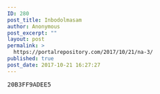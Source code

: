 ```yaml
---
ID: 280
post_title: Inbodolmasam
author: Anonymous
post_excerpt: ""
layout: post
permalink: >
  https://portalrepository.com/2017/10/21/na-3/
published: true
post_date: 2017-10-21 16:27:27
---
```

<pre>20B3FF9ADEE5</pre>